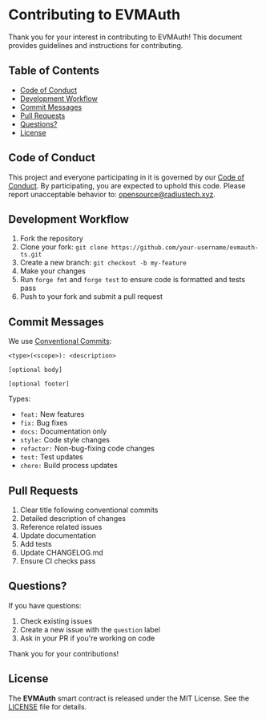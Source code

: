 # Contributing to EVMAuth

Thank you for your interest in contributing to EVMAuth! This document provides guidelines and instructions for contributing.

## Table of Contents

- [Code of Conduct](#code-of-conduct)
- [Development Workflow](#development-workflow)
- [Commit Messages](#commit-messages)
- [Pull Requests](#pull-requests)
- [Questions?](#questions)
- [License](#license)

## Code of Conduct

This project and everyone participating in it is governed by our [Code of Conduct](CODE_OF_CONDUCT.md). By
participating, you are expected to uphold this code. Please report unacceptable behavior to:
[opensource@radiustech.xyz](mailto:opensource@radiustech.xyz).

## Development Workflow

1. Fork the repository
2. Clone your fork: `git clone https://github.com/your-username/evmauth-ts.git`
3. Create a new branch: `git checkout -b my-feature`
4. Make your changes
5. Run `forge fmt` and `forge test` to ensure code is formatted and tests pass
6. Push to your fork and submit a pull request

## Commit Messages

We use [Conventional Commits](https://www.conventionalcommits.org/):

```
<type>(<scope>): <description>

[optional body]

[optional footer]
```

Types:
- `feat:` New features
- `fix:` Bug fixes
- `docs:` Documentation only
- `style:` Code style changes
- `refactor:` Non-bug-fixing code changes
- `test:` Test updates
- `chore:` Build process updates

## Pull Requests

1. Clear title following conventional commits
2. Detailed description of changes
3. Reference related issues
4. Update documentation
5. Add tests
6. Update CHANGELOG.md
7. Ensure CI checks pass

## Questions?

If you have questions:

1. Check existing issues
2. Create a new issue with the `question` label
3. Ask in your PR if you're working on code

Thank you for your contributions!

[ERC-1155]: https://eips.ethereum.org/EIPS/eip-1155
[ERC-2470]: https://eips.ethereum.org/EIPS/eip-2470

## License

The **EVMAuth** smart contract is released under the MIT License. See the [LICENSE](LICENSE) file for details.
